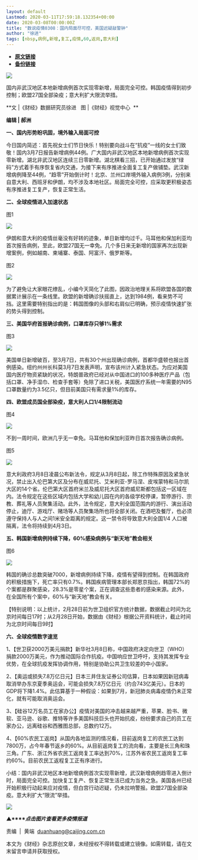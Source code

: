 ```yaml
---
layout: default
Lastmod: 2020-03-11T17:59:18.132354+00:00
date: 2020-03-08T00:00:00Z
title: "数说疫情0308：国内局面尽可控，美国迟疑敲警钟"
author: "徐进"
tags: [nbsp,病例,新增,复工,疫情,60,返岗,意大利]
---
```


* [**原文链接**](https://mp.weixin.qq.com/s/Yy6o0rioUOiDw7JX9DQgJw)
* [**备份链接**](http://archive.today/MxdHG)


![](/images/post/77e6cfb5c7ef66e00d9bd04f74961594.jpg)

国内非武汉地区本地新增病例首次实现零新增，局面完全可控。韩国疫情得到初步控制；欧盟27国全部染疫；意大利扩大限流举措。

**文 |《财经》数据研究员徐进   图 |《财经》视觉中心  **

**编辑 | 郝洲**

**一、国内形势盼巩固，境外输入局面可控**

今日国内简述：首先祝女士们节日快乐！特别要向战斗在“抗疫”一线的女士们致敬！国内3月7日报告新增病例44例。广大国内非武汉地区本地新增病例首次实现零新增。湖北非武汉地区连续三日零新增。湖北棋看三招，已开始通过发放“绿码”方式着手有序恢复省内交通，为接下来有序推进全面复工复产做铺垫。武汉新增病例降至44例，“趋零”开始倒计时！北京、兰州口岸境外输入病例3例，分别来自意大利、西班牙和伊朗，均不涉及本地社区。局面完全可控，应采取更积极姿态有序推进复工复产，恢复正常生活。

**二、全球疫情进入加速状态**

图1

![](/images/post/817c2c6bc84acea8bc286ffe1194499d.jpg)

伊朗和意大利的疫情丝毫没有好转的迹象，单日新增均过千。马耳他和保加利亚均首次报告病例，至此，欧盟27国无一幸免。几个多日来无新增的国家再次出现新增案例，例如越南、柬埔寨、泰国、阿富汗、俄罗斯等。

图2

![](/images/post/e0ef82cf4286b566aadecdec5544614b.jpg)

为了避免让大家眼花缭乱，小编今天简化了此图，因政治地理关系将欧盟各国的数据累计展示在一条线里。欧盟的新增确诊扶摇直上，达到1984例，看来势不可挡。这里需要特别指出的是：韩国图像的头部和右肩似已明确，预示疫情快速扩张的势头得到控制。

**三、美国华府首报确诊病例，口罩库存只够1%需求**

图3

![](/images/post/c21e1dc917dd153ead803649237a86ff.jpg)

美国单日新增破百，至3月7日，共有30个州出现确诊病例，首都华盛顿也报出首例感染。纽约州州长科莫3月7日发表声明，宣布该州计入紧急状态。为应对美国国内医疗物资紧缺的状况，特朗普政府已经对从中国进口的100多种医疗产品（包括口罩、净手湿巾、检查手套等）免除了进口关税，美国医疗系统一年需要的N95口罩数量约为3.5亿只，但目前美国只有需求量1%的库存。

**四、欧盟成员国全部染疫，意大利人口1/4限制流动**

图4

![](/images/post/25161fb3fce8c8606d4aa648487e8f39.jpg)

不到一周时间，欧洲几乎无一幸免。马耳他和保加利亚昨日首次报告确诊病例。

图5

![](/images/post/7f00cd5da1df4bf2a1e72f1cbc9eb60b.jpg)

意大利政府3月8日凌晨公布新法令，规定从3月8日起，除工作特殊原因及紧急状况，禁止出入伦巴第大区及分布在威尼托、艾米利亚-罗马涅、皮埃蒙特和马尔凯大区的14个省。伦巴第大区首府米兰及威尼托大区首府威尼斯都包括这一区域在内。法令规定在这些区域内包括大学和幼儿园在内的各级学校停课，暂停游行、宗教、葬礼等人员聚集活动。此外，法令规定，意大利全国范围内的游行、演出活动停止，迪厅、游戏厅、赌场等人员聚集场所也将全部关闭。在酒吧及餐厅，也必须遵守保持人与人之间1米安全距离的规定。这一禁令将导致意大利全国1/4 人口被隔离，法令将持续到4月3日。

**五、韩国新增病例持续下降，60%感染病例与“新天地”教会相关**

图6

![](/images/post/13bd263ebc7411757352f805544d58a8.jpg)

韩国的确诊总数突破7000，新增病例持续下降，疫情有望得到控制。在韩国政府的积极措施下，死亡率只有0.7%。韩国疾病管理本部长郑恩京指出，韩国72%的个案都是群聚感染，28.3%是零星个案，正在调查这些患者的感染来源。此外，在全国所有个案中，60%与“新天地”教会有关。

【特别说明：以上统计，2月28日前为世卫组织官方统计数据，数据截止时间为北京时间每日17时；从2月28日开始，数据由《财经》根据公开资料统计，截止时间为北京时间每日9时】

**六、全球疫情数字速览**

1、【世卫获2000万美元捐款】新华社3月8日称，中国政府决定向世卫（WHO）捐款2000万美元，作为推动国际合作抗疫。中国响应世卫呼吁，支持其发挥专业优势，在全球抗疫发挥协调作用，特别是协助公共卫生较差的中小国家。

2、【奥运或损失7.8万亿日元】日本三井住友证券公司估算，日本如果因新冠病毒取消举办东京夏季奥运会，可能会损失7.8万亿日元（约合743亿美元）。日本的GDP将下降1.4%。此估算基于一种假设：如果到7月，新冠肺炎病毒疫情仍未正常化，就有可能取消奥运会。

3、【硅谷12万名员工在家办公】疫情对美国的冲击越来越严重，苹果、脸书、微软、亚马逊、谷歌、推特等许多美国科技巨头也开始抗疫，纷纷要求自己的员工在家办公，远离硅谷和西雅图总部，总数约12万。

4、【60%农民工返岗】从国内各地监测的情况看，目前返岗复工的农民工达到7800万，占今年春节返乡的60%。从目前返岗复工的流向看，主要是长三角和珠三角。广东、浙江外省农民工返岗复工率达到70%，江苏外省农民工返岗复工率约60%。目前农民工返程复工正有序进行。

小结：国内非武汉地区本地新增病例首次实现零新增，武汉新增病例趋零进入倒计时，局面完全可控。加快复工复产、恢复正常生活已成为当务之急。美国各州已经开始积极行动起来应对疫情，但白宫行动迟疑，仍未拉响警报。欧盟27国全部染疫。意大利扩大“限流”举措。

[![](/images/post/4d24a5670c9a87791ea8b757d030c0d3.jpg)](https://mp.weixin.qq.com/mp/homepage?__biz=MjM5NDU5NTM4MQ==&hid=29&sn=21c0f34c737748fe3b2c372bb40ae622)  

**▲****_点击图片查看更多疫情报道_**

  

  

责编  |  黄端  duanhuang@caijing.com.cn

本文为《财经》杂志原创文章，未经授权不得转载或建立镜像。如需转载，请在文末留言申请并获取授权。

